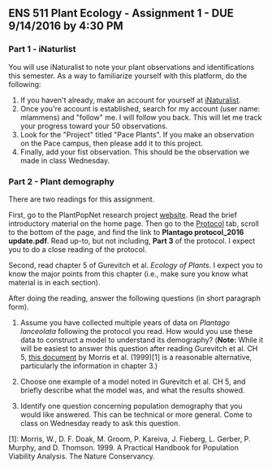 ## ENS 511 Plant Ecology - Assignment 1 - DUE 9/14/2016 by 4:30 PM

### Part 1 - iNaturlist

You will use iNaturalist to note your plant observations and identifications this semester. 
As a way to familiarize yourself with this platform, do the following:

1. If you haven't already, make an account for yourself at [iNaturalist](http://www.inaturalist.org).
2. Once you're account is established, search for my account (user name: mlammens) and "follow" me. I will follow you back. This will let me track your progress toward your 50 observations.
3. Look for the "Project" titled "Pace Plants". If you make an observation on the Pace campus, then please add it to this project.
4. Finally, add your fist observation. This should be the observation we made in class Wednesday.

### Part 2 - Plant demography

There are two readings for this assignment.

First, go to the PlantPopNet research project [website](http://plantago.plantpopnet.com/home). 
Read the brief introductory material on the home page. Then go to the [Protocol](http://plantago.plantpopnet.com/protocol) tab, scroll to the bottom of the page, and find the link to 
**Plantago protocol_2016 update.pdf**. Read up-to, but not including, **Part 3** of the protocol. I expect you to do a close reading of the protocol.

Second, read chapter 5 of Gurevitch et al. *Ecology of Plants*. I expect you to know the major points from this chapter (i.e., make sure you know what material is in each section).

After doing the reading, answer the following questions (in short paragraph form).

1. Assume you have collected multiple years of data on *Plantago lanceolata* following the protocol you read. How would you use these data to construct a model to understand its demography? (**Note:** While it will be easiest to answer this question after reading Gurevitch et al. CH 5, [this document](https://www.cbd.int/doc/pa/tools/A%20Practical%20Handbook%20for%20Population%20Viability%20Analysis.pdf) by Morris et al. (1999)[1] is a reasonable alternative, particularly the information in chapter 3.)

2. Choose one example of a model noted in Gurevitch et al. CH 5, and briefly describe what the model was, and what the results showed.

3. Identify one question concerning population demography that you would like answered. This can be technical or more general. Come to class on Wednesday ready to ask this question.

[1]: Morris, W., D. F. Doak, M. Groom, P. Kareiva, J. Fieberg, L. Gerber, P. Murphy, and D. Thomson. 1999. A Practical Handbook for Population Viability Analysis. The Nature Conservancy.